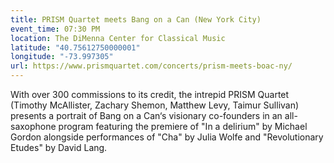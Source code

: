 ```yaml
---
title: PRISM Quartet meets Bang on a Can (New York City)
event_time: 07:30 PM
location: The DiMenna Center for Classical Music
latitude: "40.75612750000001"
longitude: "-73.997305"
url: https://www.prismquartet.com/concerts/prism-meets-boac-ny/
---
```

With over 300 commissions to its credit, the intrepid PRISM Quartet (Timothy McAllister, Zachary Shemon, Matthew Levy, Taimur Sullivan) presents a portrait of Bang on a Can‘s visionary co-founders in an all-saxophone program featuring the premiere of  "In a delirium" by Michael Gordon alongside performances of "Cha" by Julia Wolfe and "Revolutionary Etudes" by David Lang.